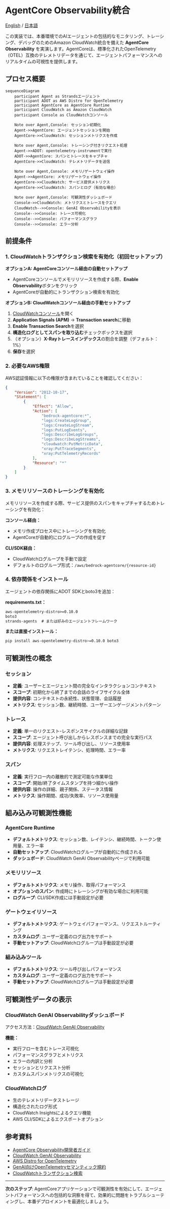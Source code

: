 # AgentCore Observability統合

[English](README_en.md) / [日本語](README.md)

この実装では、本番環境でのAIエージェントの包括的なモニタリング、トレーシング、デバッグのためのAmazon CloudWatch統合を備えた **AgentCore Observability** を実演します。AgentCoreは、標準化されたOpenTelemetry（OTEL）互換のテレメトリデータを通じて、エージェントパフォーマンスへのリアルタイムの可視性を提供します。

## プロセス概要

```mermaid
sequenceDiagram
    participant Agent as Strandsエージェント
    participant ADOT as AWS Distro for OpenTelemetry
    participant AgentCore as AgentCore Runtime
    participant CloudWatch as Amazon CloudWatch
    participant Console as CloudWatchコンソール

    Note over Agent,Console: セッション初期化
    Agent->>AgentCore: エージェントセッションを開始
    AgentCore->>CloudWatch: セッションメトリクスを作成
    
    Note over Agent,Console: トレーシング付きリクエスト処理
    Agent->>ADOT: opentelemetry-instrumentで実行
    ADOT->>AgentCore: スパンとトレースをキャプチャ
    AgentCore->>CloudWatch: テレメトリデータを送信
    
    Note over Agent,Console: メモリ/ゲートウェイ操作
    Agent->>AgentCore: メモリ/ゲートウェイ操作
    AgentCore->>CloudWatch: サービス提供メトリクス
    AgentCore->>CloudWatch: スパンとログ（有効な場合）
    
    Note over Agent,Console: 可観測性ダッシュボード
    Console->>CloudWatch: メトリクスとトレースをクエリ
    CloudWatch-->>Console: GenAI Observabilityを表示
    Console-->>Console: トレース可視化
    Console-->>Console: パフォーマンスグラフ
    Console-->>Console: エラー分析
```

## 前提条件

### 1. CloudWatchトランザクション検索を有効化（初回セットアップ）

**オプションA: AgentCoreコンソール経由の自動セットアップ**
- AgentCoreコンソールでメモリリソースを作成する際、**Enable Observability**ボタンをクリック
- AgentCoreが自動的にトランザクション検索を有効化

**オプションB: CloudWatchコンソール経由の手動セットアップ**
1. [CloudWatchコンソール](https://console.aws.amazon.com/cloudwatch)を開く
2. **Application Signals (APM)** → **Transaction search**に移動
3. **Enable Transaction Search**を選択
4. **構造化ログとしてスパンを取り込む**チェックボックスを選択
5. （オプション）**X-Rayトレースインデックス**の割合を調整（デフォルト：1%）
6. **保存**を選択

### 2. 必要なAWS権限

AWS認証情報に以下の権限が含まれていることを確認してください：
```json
{
    "Version": "2012-10-17",
    "Statement": [
        {
            "Effect": "Allow",
            "Action": [
                "bedrock-agentcore:*",
                "logs:CreateLogGroup",
                "logs:CreateLogStream",
                "logs:PutLogEvents",
                "logs:DescribeLogGroups",
                "logs:DescribeLogStreams",
                "cloudwatch:PutMetricData",
                "xray:PutTraceSegments",
                "xray:PutTelemetryRecords"
            ],
            "Resource": "*"
        }
    ]
}
```

### 3. メモリリソースのトレーシングを有効化

メモリリソースを作成する際、サービス提供のスパンをキャプチャするためトレーシングを有効化：

**コンソール経由：**
- メモリ作成プロセス中にトレーシングを有効化
- AgentCoreが自動的にログループの作成を促す

**CLI/SDK経由：**
- CloudWatchログループを手動で設定
- デフォルトのログループ形式：`/aws/bedrock-agentcore/{resource-id}`

### 4. 依存関係をインストール

エージェントの依存関係にADOT SDKとboto3を追加：

**requirements.txt：**
```txt
aws-opentelemetry-distro>=0.10.0
boto3
strands-agents  # または好みのエージェントフレームワーク
```

**または直接インストール：**
```bash
pip install aws-opentelemetry-distro>=0.10.0 boto3
```

## 可観測性の概念

### セッション
- **定義**: ユーザーとエージェント間の完全なインタラクションコンテキスト
- **スコープ**: 初期化から終了までの会話のライフサイクル全体
- **提供内容**: コンテキストの永続性、状態管理、会話履歴
- **メトリクス**: セッション数、継続時間、ユーザーエンゲージメントパターン

### トレース
- **定義**: 単一のリクエスト-レスポンスサイクルの詳細な記録
- **スコープ**: エージェント呼び出しからレスポンスまでの完全な実行パス
- **提供内容**: 処理ステップ、ツール呼び出し、リソース使用率
- **メトリクス**: リクエストレイテンシ、処理時間、エラー率

### スパン
- **定義**: 実行フロー内の離散的で測定可能な作業単位
- **スコープ**: 開始/終了タイムスタンプを持つ細かい操作
- **提供内容**: 操作の詳細、親子関係、ステータス情報
- **メトリクス**: 操作期間、成功/失敗率、リソース使用量

## 組み込み可観測性機能

### AgentCore Runtime
- **デフォルトメトリクス**: セッション数、レイテンシ、継続時間、トークン使用量、エラー率
- **自動セットアップ**: CloudWatchログループが自動的に作成される
- **ダッシュボード**: CloudWatch GenAI Observabilityページで利用可能

### メモリリソース
- **デフォルトメトリクス**: メモリ操作、取得パフォーマンス
- **オプションのスパン**: 作成時にトレーシングが有効な場合に利用可能
- **ログループ**: CLI/SDK作成には手動設定が必要

### ゲートウェイリソース
- **デフォルトメトリクス**: ゲートウェイパフォーマンス、リクエストルーティング
- **カスタムログ**: ユーザー定義のログ出力をサポート
- **手動セットアップ**: CloudWatchログループは手動設定が必要

### 組み込みツール
- **デフォルトメトリクス**: ツール呼び出しパフォーマンス
- **カスタムログ**: ユーザー定義のログ出力をサポート
- **手動セットアップ**: CloudWatchログループは手動設定が必要

## 可観測性データの表示

### CloudWatch GenAI Observabilityダッシュボード
アクセス方法：[CloudWatch GenAI Observability](https://console.aws.amazon.com/cloudwatch/home#gen-ai-observability)

**機能：**
- 実行フローを含むトレース可視化
- パフォーマンスグラフとメトリクス
- エラーの内訳と分析
- セッションとリクエスト分析
- カスタムスパンメトリクスの可視化

### CloudWatchログ
- 生のテレメトリデータストレージ
- 構造化されたログ形式
- CloudWatch Insightsによるクエリ機能
- AWS CLI/SDKによるエクスポートオプション

## 参考資料

- [AgentCore Observability開発者ガイド](https://docs.aws.amazon.com/bedrock-agentcore/latest/devguide/observability.html)
- [CloudWatch GenAI Observability](https://docs.aws.amazon.com/AmazonCloudWatch/latest/monitoring/GenAI-observability.html)
- [AWS Distro for OpenTelemetry](https://aws-otel.github.io/docs/introduction)
- [GenAI向けOpenTelemetryセマンティック規約](https://opentelemetry.io/docs/specs/semconv/gen-ai/)
- [CloudWatchトランザクション検索](https://docs.aws.amazon.com/AmazonCloudWatch/latest/monitoring/CloudWatch-Transaction-Search.html)

---

**次のステップ**: AgentCoreアプリケーションで可観測性を有効にして、エージェントパフォーマンスへの包括的な洞察を得て、効果的に問題をトラブルシューティングし、本番デプロイメントを最適化しましょう。
